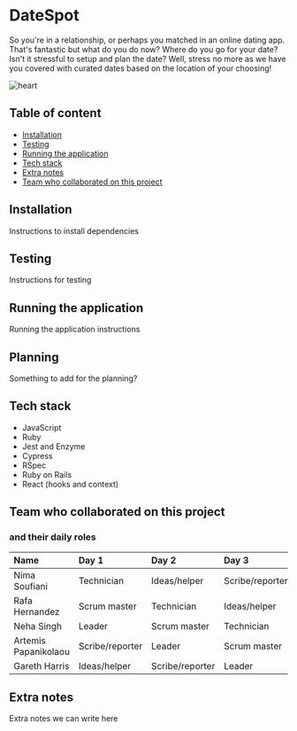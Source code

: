 # DateSpot
So you're in a relationship, or perhaps you matched in an online dating app. That's fantastic but what do you do now? Where do you go for your date? Isn't it stressful to setup and plan the date? Well, stress no more as we have you covered with curated dates based on the location of your choosing!

![heart](https://upload.wikimedia.org/wikipedia/commons/5/52/Heart_icon_red_hollow.svg)

## Table of content

- [Installation](#installation)
- [Testing](#testing)
- [Running the application](#running-the-application)
- [Tech stack](#tech-stack)
- [Extra notes](#extra-notes)
- [Team who collaborated on this project](#team-who-collaborated-on-this-project)

## Installation

Instructions to install dependencies

## Testing

Instructions for testing

## Running the application

Running the application instructions

## Planning

Something to add for the planning?

## Tech stack

- JavaScript
- Ruby
- Jest and Enzyme
- Cypress
- RSpec
- Ruby on Rails
- React (hooks and context)

## Team who collaborated on this project

### and their daily roles

| Name                  | Day 1             | Day 2           | Day 3             | Day 4           | Day 5             |
| :-------------        | :-----------      | :-----------    | :-----------      | :-----------    | :-----------      |
| Nima Soufiani         | Technician        | Ideas/helper    | Scribe/reporter   | Leader          | Scrum master |
| Rafa Hernandez        | Scrum master      | Technician      | Ideas/helper      | Scribe/reporter | Leader      |
| Neha Singh            | Leader            | Scrum master    | Technician        | Ideas/helper    | Scribe/reporter            |
| Artemis Papanikolaou  | Scribe/reporter   | Leader          | Scrum master      | Technician      | Ideas/helper   |
| Gareth Harris         | Ideas/helper      | Scribe/reporter | Leader            | Scrum master    | Technician   |


## Extra notes

Extra notes we can write here
